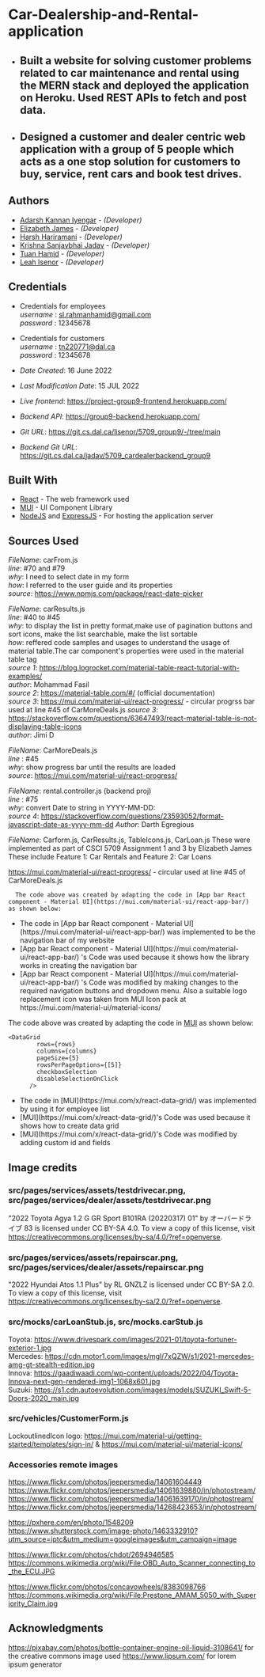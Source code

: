 # Car-Dealership-and-Rental-application

<!--- The following README.md sample file was adapted from https://gist.github.com/PurpleBooth/109311bb0361f32d87a2#file-readme-template-md by Gabriella Mosquera for academic use --->

- ## Built a website for solving customer problems related to car maintenance and rental using the MERN stack and deployed the application on Heroku. Used REST APIs to fetch and post data. 
- ## Designed a customer and dealer centric web application with a group of 5 people which acts as a one stop solution for customers to buy, service, rent cars and book test drives.


## Authors

- [Adarsh Kannan Iyengar](adarsh.kannan@dal.ca) - _(Developer)_
- [Elizabeth James](elizabeth.james@dal.ca) - _(Developer)_
- [Harsh Hariramani](hr951414@dal.ca) - _(Developer)_
- [Krishna Sanjaybhai Jadav](krishna.jadav@dal.ca) - _(Developer)_
- [Tuan Hamid](tn220771@dal.ca) - _(Developer)_
- [Leah Isenor](leah.isenor@dal.ca) - _(Developer)_

## Credentials

- Credentials for employees<br/>
  _username_ : sl.rahmanhamid@gmail.com<br/>
  _password_ : 12345678

- Credentials for customers<br/>
  _username_ : tn220771@dal.ca<br/>
  _password_ : 12345678

- _Date Created_: 16 June 2022
- _Last Modification Date_: 15 JUL 2022
- _Live frontend_: <https://project-group9-frontend.herokuapp.com/>
- _Backend API_: <https://group9-backend.herokuapp.com/>
- _Git URL_: <https://git.cs.dal.ca/lisenor/5709_group9/-/tree/main>
- _Backend Git URL_: <https://git.cs.dal.ca/jadav/5709_cardealerbackend_group9>


## Built With

- [React](https://reactjs.org/) - The web framework used
- [MUI](https://mui.com/material-ui/getting-started/overview/) - UI Component Library
- [NodeJS](https://nodejs.org/en/) and [ExpressJS](https://expressjs.com/) - For hosting the application server

## Sources Used


_FileName_: carFrom.js<br/>
_line_: #70 and #79<br/>
_why_: I need to select date in my form<br/>
_how_: I referred to the user guide and its properties<br/>
_source_: https://www.npmjs.com/package/react-date-picker<br/>

_FileName_: carResults.js<br/>
_line_: #40 to #45<br/>
_why_: to display the list in pretty format,make use of pagination buttons and sort icons, make the list searchable, make the list sortable<br/>
_how_: reffered code samples and usages to understand the usage of material table.The car component's properties were used in the material table tag<br/>
_source 1_: https://blog.logrocket.com/material-table-react-tutorial-with-examples/<br/>
_author_: Mohammad Fasil<br/>
_source 2_: https://material-table.com/#/ (official documentation)<br/>
_source 3_: https://mui.com/material-ui/react-progress/ - circular progrss bar used at line #45 of CarMoreDeals.js
_source 3_: https://stackoverflow.com/questions/63647493/react-material-table-is-not-displaying-table-icons <br/>
_author_: Jimi D<br/>

_FileName_: CarMoreDeals.js<br/>
_line_ : #45<br/>
_why_: show progress bar until the results are loaded<br/>
_source_: https://mui.com/material-ui/react-progress/<br/>

_FileName_: rental.controller.js (backend proj)<br/>
_line_ : #75<br/>
_why_: convert Date to string in YYYY-MM-DD:<br/>
_source 4_: https://stackoverflow.com/questions/23593052/format-javascript-date-as-yyyy-mm-dd
_Author_: Darth Egregious

_FileName_: Carform.js, CarResults.js, TableIcons.js, CarLoan.js
These were implemented as part of CSCI 5709 Assignment 1 and 3 by Elizabeth James
These include Feature 1: Car Rentals and Feature 2: Car Loans
<br/>

https://mui.com/material-ui/react-progress/ - circular
used at line #45 of CarMoreDeals.js

      The code above was created by adapting the code in [App bar React component - Material UI](https://mui.com/material-ui/react-app-bar/) as shown below:



- <!---How---> The code in [App bar React component - Material UI](https://mui.com/material-ui/react-app-bar/)  was implemented to be the navigation bar of my website
- <!---Why---> [App bar React component - Material UI](https://mui.com/material-ui/react-app-bar/) 's Code was used because it shows how the library works in creating the navigation bar
- <!---How---> [App bar React component - Material UI](https://mui.com/material-ui/react-app-bar/) 's Code was modified by making changes to the required navigation buttons and dropdown menu. Also a suitable logo replacement icon was taken from MUI Icon pack at https://mui.com/material-ui/material-icons/

The code above was created by adapting the code in [MUI](https://mui.com/x/react-data-grid/) as shown below:

```
<DataGrid
        rows={rows}
        columns={columns}
        pageSize={5}
        rowsPerPageOptions={[5]}
        checkboxSelection
        disableSelectionOnClick
      />
```

- <!---How---> The code in [MUI](https://mui.com/x/react-data-grid/) was implemented by using it for employee list
- <!---Why---> [MUI](https://mui.com/x/react-data-grid/)'s Code was used because it shows how to create data grid
- <!---How---> [MUI](https://mui.com/x/react-data-grid/)'s Code was modified by adding custom id and fields


## Image credits

### src/pages/services/assets/testdrivecar.png, src/pages/services/dealer/assets/testdrivecar.png

"2022 Toyota Agya 1.2 G GR Sport B101RA (20220317) 01" by オーバードライブ 83 is licensed under CC BY-SA 4.0. To view a copy of this license, visit https://creativecommons.org/licenses/by-sa/4.0/?ref=openverse.

### src/pages/services/assets/repairscar.png, src/pages/services/dealer/assets/repairscar.png

"2022 Hyundai Atos 1.1 Plus" by RL GNZLZ is licensed under CC BY-SA 2.0. To view a copy of this license, visit https://creativecommons.org/licenses/by-sa/2.0/?ref=openverse.

### src/mocks/carLoanStub.js, src/mocks.carStub.js

Toyota: https://www.drivespark.com/images/2021-01/toyota-fortuner-exterior-1.jpg <br/>
Mercedes: https://cdn.motor1.com/images/mgl/7xQZW/s1/2021-mercedes-amg-gt-stealth-edition.jpg <br/>
Innova: https://gaadiwaadi.com/wp-content/uploads/2022/04/Toyota-Innova-next-gen-rendered-img1-1068x601.jpg <br/>
Suzuki: https://s1.cdn.autoevolution.com/images/models/SUZUKI_Swift-5-Doors-2020_main.jpg <br/>

### src/vehicles/CustomerForm.js

LockoutlinedIcon logo: https://mui.com/material-ui/getting-started/templates/sign-in/ & https://mui.com/material-ui/material-icons/

### Accessories remote images
https://www.flickr.com/photos/jeepersmedia/14061604449
https://www.flickr.com/photos/jeepersmedia/14061639880/in/photostream/
https://www.flickr.com/photos/jeepersmedia/14061639170/in/photostream/
https://www.flickr.com/photos/jeepersmedia/14268423653/in/photostream/

https://pxhere.com/en/photo/1548209
https://www.shutterstock.com/image-photo/1463332910?utm_source=iptc&utm_medium=googleimages&utm_campaign=image

https://www.flickr.com/photos/chdot/2694946585
https://commons.wikimedia.org/wiki/File:OBD_Auto_Scanner_connecting_to_the_ECU.JPG

https://www.flickr.com/photos/concavowheels/8383098766
https://commons.wikimedia.org/wiki/File:Prestone_AMAM_5050_with_Superiority_Claim.jpg
## Acknowledgments

https://pixabay.com/photos/bottle-container-engine-oil-liquid-3108641/ for the creative commons image used
https://www.lipsum.com/ for lorem ipsum generator
